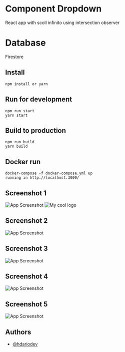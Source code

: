 # Component Dropdown 

React app with scoll infinito using intersection observer

# Database

Firestore

## Install

```
npm install or yarn

```

## Run for development

```
npm run start
yarn start
```

## Build to production

```
npm run build
yarn build
```


## Docker run

```
docker-compose -f docker-compose.yml up
running in http://localhost:3000/
```

## Screenshot 1

![App Screenshot](https://drive.google.com/file/d/1PsIbVi7yroCm0Is3qhujPI11aypUci4l/view?usp=sharing)
<img src="https://drive.google.com/file/d/1PsIbVi7yroCm0Is3qhujPI11aypUci4l/view?usp=sharing" alt="My cool logo"/>
## Screenshot 2

![App Screenshot](https://raw.githubusercontent.com/hdarioDev/assets/main/screenshot-drop2.png?token=GHSAT0AAAAAABUMYDUIFVTPC66BUO2HMUM6YXWKXXA)

## Screenshot 3

![App Screenshot](https://raw.githubusercontent.com/hdarioDev/assets/main/screenshot-drop3.png?token=GHSAT0AAAAAABUMYDUJUUIXAQJN2VWMMGMMYXWKZNQ)

## Screenshot 4

![App Screenshot](https://raw.githubusercontent.com/hdarioDev/assets/main/screenshot-drop4.png?token=GHSAT0AAAAAABUMYDUJCXAN6TT56GJA3NZ4YXWK2KQ)

## Screenshot 5

![App Screenshot](https://raw.githubusercontent.com/hdarioDev/assets/main/screenshot-drop5.png?token=GHSAT0AAAAAABUMYDUIKRCFCRI2CVORWXLYYXWK2YQ)

## Authors

- [@hdariodev](https://www.hdariodev.com)
